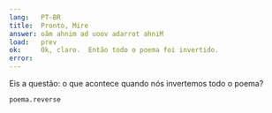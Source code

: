 ```yaml
---
lang:   PT-BR
title:  Pronto, Mire
answer: oãm ahnim ad uoov adarrot ahniM
load:   prev
ok:     Ok, claro.  Então todo o poema foi invertido.
error:  
---
```


Eis a questão: o que acontece quando nós invertemos todo o poema?

    poema.reverse
